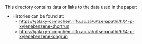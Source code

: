 This directory contains data or links to the data used in the paper:

- Histories can be found at:
  - https://galaxy-compchem.ilifu.ac.za/u/tsenapathi/h/t4-p-xylenebenzene-shortrun
  - https://galaxy-compchem.ilifu.ac.za/u/tsenapathi/h/t4-p-xylenebenzene-longrun  
